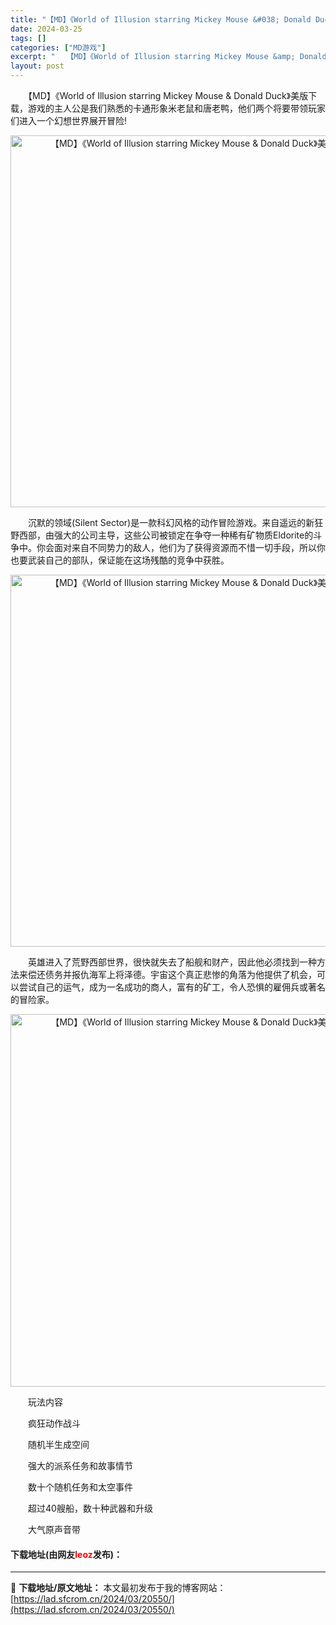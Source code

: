 ```yaml
---
title: "【MD】《World of Illusion starring Mickey Mouse &#038; Donald Duck》美版下载"
date: 2024-03-25
tags: []
categories: ["MD游戏"]
excerpt: "　　【MD】《World of Illusion starring Mickey Mouse &amp; Donald Duck》美版下载，游戏的主人公是我们熟悉的卡通形象米老鼠和唐老鸭，他们两个将要带领玩家们进入一个幻想世界展开冒险! 　　沉默的领域(Silent Sector)是一款科幻风格的动&hellip;"
layout: post
---
```


 <p>　　【MD】《World of Illusion starring Mickey Mouse &amp; Donald Duck》美版下载，游戏的主人公是我们熟悉的卡通形象米老鼠和唐老鸭，他们两个将要带领玩家们进入一个幻想世界展开冒险!</p> <p align="center"><img align="" border="0" src="https://lad.sfcrom.cn/wp-content/uploads/2024/03/20240325_660116a790875.png" width="595" alt="【MD】《World of Illusion starring Mickey Mouse &amp; Donald Duck》美版下载" /></p> <p>　　沉默的领域(Silent Sector)是一款科幻风格的动作冒险游戏。来自遥远的新狂野西部，由强大的公司主导，这些公司被锁定在争夺一种稀有矿物质Eldorite的斗争中。你会面对来自不同势力的敌人，他们为了获得资源而不惜一切手段，所以你也要武装自己的部队，保证能在这场残酷的竞争中获胜。</p> <p align="center"><img align="" border="0" src="https://lad.sfcrom.cn/wp-content/uploads/2024/03/20240325_660116a8bf572.png" width="595" alt="【MD】《World of Illusion starring Mickey Mouse &amp; Donald Duck》美版下载" /></p> <p>　　英雄进入了荒野西部世界，很快就失去了船舰和财产，因此他必须找到一种方法来偿还债务并报仇海军上将泽德。宇宙这个真正悲惨的角落为他提供了机会，可以尝试自己的运气，成为一名成功的商人，富有的矿工，令人恐惧的雇佣兵或著名的冒险家。</p> <p align="center"><img align="" border="0" src="https://lad.sfcrom.cn/wp-content/uploads/2024/03/20240325_660116a993786.png" width="596" alt="【MD】《World of Illusion starring Mickey Mouse &amp; Donald Duck》美版下载" /></p> <p>　　玩法内容</p> <p>　　疯狂动作战斗</p> <p>　　随机半生成空间</p> <p>　　强大的派系任务和故事情节</p> <p>　　数十个随机任务和太空事件</p> <p>　　超过40艘船，数十种武器和升级</p> <p>　　大气原声音带</p> <p><h4>下载地址(由网友<font color="red">leoz</font>发布)：</h4></p> 

---
📖 **下载地址/原文地址：** 本文最初发布于我的博客网站：[https://lad.sfcrom.cn/2024/03/20550/](https://lad.sfcrom.cn/2024/03/20550/)

